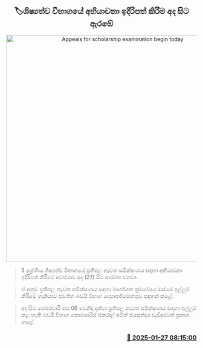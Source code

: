 <p align='center'><b><h2 align='center' title='Appeals for scholarship examination begin today'>🏷ශිෂ්‍යත්ව විභාගයේ අභියාචනා ඉදිරිපත් කිරීම අද සිට ඇරඹේ</h2></b></p>
<p align='center'><img src='https://helakuru.sgp1.cdn.digitaloceanspaces.com/esana/images/lib/grade-5-scholarship-exam.jpg' width='600' alt='Appeals for scholarship examination begin today'></p>

> 5 ශ්‍රේණිය ශිෂ්‍යත්ව විභාගයේ ප්‍රතිඵල නැවත සමීක්ෂණය සඳහා අභියාචනා ඉදිරිපත් කිරීමේ අවස්ථාව අද (27) සිට ආරම්භ වනවා.

> ඒ අනුව ප්‍රතිඵල නැවත සමීක්ෂණය සඳහා මාර්ගගත ක්‍රමවේදය ඔස්සේ ඉල්ලුම් කිරීමේ හැකියාව පවතින බවයි විභාග දෙපාර්තමේන්තුව සඳහන් කළේ.

> අද සිට පෙබරවාරි මස 06 වෙනිදා දක්වා ප්‍රතිඵල නැවත සමීක්ෂණය සඳහා ඉල්ලුම් කළ හැකි බවයි විභාග කොමසාරිස් ජනරාල් අමිත් ජයසුන්දර වැඩිදුරටත් ප්‍රකාශ කළේ.



<h3 align='right'><a href='https://www.helakuru.lk/esana/p/106905/'>📅 2025-01-27 08:15:00</a></h3>
